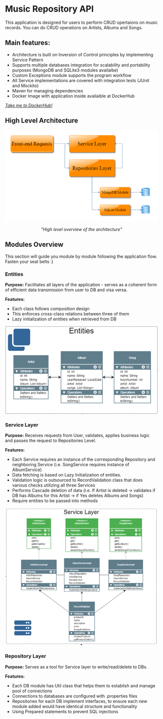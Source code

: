 # Music Repository API

This application is designed for users to perform CRUD opertaions on music records. You can do CRUD operations on Artists, Albums and Songs.

## Main features:
- Architecture is built on Inversion of Control principles by implementing Service Pattern
- Supports multiple databases integration for scalability and portability purposes 
(MongoDB and SQLite3 modules availaibe)
- Custom Exceptions module supports the program workflow
- All Service implementations are covered with integration tests (JUnit and Mockito)
- Maven for managing dependencies
- Docker Image with application inside availaible at DockerHub 

*[Take me to DockerHub!](https://hub.docker.com/)*
	

## High Level Architecture

<p align="center">
   <img src ="readMeSource/High Level Architecture Music Repo.png" width="600">
</p>

<p align="center">
   <i>"High level overview of the architecture"</i>
</p>



## Modules Overview

This section will guide you module by module following the application flow. Fasten your seat belts :)

### Entities

**Purpose:** Facilitates all layers of the application - serves as a coherent form of efficient data transmission from user to DB and visa versa.

**Features:**

- Each class follows composition design
- This enforces cross-class relations between three of them
- Lazy initialization of entities when retrieved from DB

<p align="center">
   <img src ="readMeSource/Entities.png" width="600">
</p>


### Service Layer

**Purpose:** Receives requests from User, validates, applies business logic and passes the request to Repositories Level.

**Features:**

- Each Service requires an instance of the corresponding Repository and neighboring Service (i.e. SongService requires instance of AlbumService)
- Data fetching is based on Lazy Initialization of entities.
- Validation logic is outsourced to RecordValidation class that does various checks utilizing all three Services
- Performs Cascade deletion of data (i.e. If Artist is deleted -> validates if DB has Albums for this Artist -> if Yes deletes Albums and Songs)
- Require entities to be passed into methods

<p align="center">
   <img src ="readMeSource/ServiceLayerRecent.png" width="600">
</p>


### Repository Layer

**Purpose:** Serves as a tool for Service layer to write/read/delete to DBs.

**Features:**

- Each DB module has Util class that helps them to establish and manage pool of connections
- Connections to databases are configured with .properties files
- Repositories for each DB implement interfaces, to ensure each new module added would have identical structure and functionality
- Using Prepared statements to prevent SQL injections
